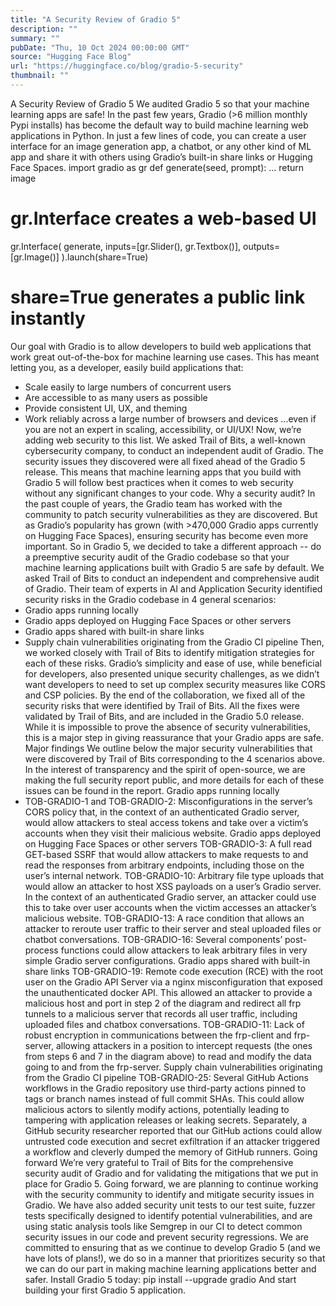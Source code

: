```yaml
---
title: "A Security Review of Gradio 5"
description: ""
summary: ""
pubDate: "Thu, 10 Oct 2024 00:00:00 GMT"
source: "Hugging Face Blog"
url: "https://huggingface.co/blog/gradio-5-security"
thumbnail: ""
---
```


A Security Review of Gradio 5
We audited Gradio 5 so that your machine learning apps are safe!
In the past few years, Gradio (>6 million monthly Pypi installs) has become the default way to build machine learning web applications in Python. In just a few lines of code, you can create a user interface for an image generation app, a chatbot, or any other kind of ML app and share it with others using Gradio’s built-in share links or Hugging Face Spaces.
import gradio as gr
def generate(seed, prompt):
...
return image
# gr.Interface creates a web-based UI
gr.Interface(
generate,
inputs=[gr.Slider(), gr.Textbox()],
outputs=[gr.Image()]
).launch(share=True)
# share=True generates a public link instantly
Our goal with Gradio is to allow developers to build web applications that work great out-of-the-box for machine learning use cases. This has meant letting you, as a developer, easily build applications that:
- Scale easily to large numbers of concurrent users
- Are accessible to as many users as possible
- Provide consistent UI, UX, and theming
- Work reliably across a large number of browsers and devices
...even if you are not an expert in scaling, accessibility, or UI/UX!
Now, we’re adding web security to this list. We asked Trail of Bits, a well-known cybersecurity company, to conduct an independent audit of Gradio. The security issues they discovered were all fixed ahead of the Gradio 5 release.
This means that machine learning apps that you build with Gradio 5 will follow best practices when it comes to web security without any significant changes to your code.
Why a security audit?
In the past couple of years, the Gradio team has worked with the community to patch security vulnerabilities as they are discovered. But as Gradio’s popularity has grown (with >470,000 Gradio apps currently on Hugging Face Spaces), ensuring security has become even more important.
So in Gradio 5, we decided to take a different approach -- do a preemptive security audit of the Gradio codebase so that your machine learning applications built with Gradio 5 are safe by default.
We asked Trail of Bits to conduct an independent and comprehensive audit of Gradio. Their team of experts in AI and Application Security identified security risks in the Gradio codebase in 4 general scenarios:
- Gradio apps running locally
- Gradio apps deployed on Hugging Face Spaces or other servers
- Gradio apps shared with built-in share links
- Supply chain vulnerabilities originating from the Gradio CI pipeline
Then, we worked closely with Trail of Bits to identify mitigation strategies for each of these risks. Gradio’s simplicity and ease of use, while beneficial for developers, also presented unique security challenges, as we didn’t want developers to need to set up complex security measures like CORS and CSP policies.
By the end of the collaboration, we fixed all of the security risks that were identified by Trail of Bits. All the fixes were validated by Trail of Bits, and are included in the Gradio 5.0 release. While it is impossible to prove the absence of security vulnerabilities, this is a major step in giving reassurance that your Gradio apps are safe.
Major findings
We outline below the major security vulnerabilities that were discovered by Trail of Bits corresponding to the 4 scenarios above. In the interest of transparency and the spirit of open-source, we are making the full security report public, and more details for each of these issues can be found in the report.
Gradio apps running locally
- TOB-GRADIO-1 and TOB-GRADIO-2: Misconfigurations in the server’s CORS policy that, in the context of an authenticated Gradio server, would allow attackers to steal access tokens and take over a victim’s accounts when they visit their malicious website.
Gradio apps deployed on Hugging Face Spaces or other servers
TOB-GRADIO-3: A full read GET-based SSRF that would allow attackers to make requests to and read the responses from arbitrary endpoints, including those on the user’s internal network.
TOB-GRADIO-10: Arbitrary file type uploads that would allow an attacker to host XSS payloads on a user’s Gradio server. In the context of an authenticated Gradio server, an attacker could use this to take over user accounts when the victim accesses an attacker’s malicious website.
TOB-GRADIO-13: A race condition that allows an attacker to reroute user traffic to their server and steal uploaded files or chatbot conversations.
TOB-GRADIO-16: Several components’ post-process functions could allow attackers to leak arbitrary files in very simple Gradio server configurations.
Gradio apps shared with built-in share links
TOB-GRADIO-19: Remote code execution (RCE) with the root user on the Gradio API Server via a nginx misconfiguration that exposed the unauthenticated docker API. This allowed an attacker to provide a malicious host and port in step 2 of the diagram and redirect all frp tunnels to a malicious server that records all user traffic, including uploaded files and chatbox conversations.
TOB-GRADIO-11: Lack of robust encryption in communications between the frp-client and frp-server, allowing attackers in a position to intercept requests (the ones from steps 6 and 7 in the diagram above) to read and modify the data going to and from the frp-server.
Supply chain vulnerabilities originating from the Gradio CI pipeline
TOB-GRADIO-25: Several GitHub Actions workflows in the Gradio repository use third-party actions pinned to tags or branch names instead of full commit SHAs. This could allow malicious actors to silently modify actions, potentially leading to tampering with application releases or leaking secrets.
Separately, a GitHub security researcher reported that our GitHub actions could allow untrusted code execution and secret exfiltration if an attacker triggered a workflow and cleverly dumped the memory of GitHub runners.
Going forward
We’re very grateful to Trail of Bits for the comprehensive security audit of Gradio and for validating the mitigations that we put in place for Gradio 5.
Going forward, we are planning to continue working with the security community to identify and mitigate security issues in Gradio. We have also added security unit tests to our test suite, fuzzer tests specifically designed to identify potential vulnerabilities, and are using static analysis tools like Semgrep in our CI to detect common security issues in our code and prevent security regressions.
We are committed to ensuring that as we continue to develop Gradio 5 (and we have lots of plans!), we do so in a manner that prioritizes security so that we can do our part in making machine learning applications better and safer.
Install Gradio 5 today:
pip install --upgrade gradio
And start building your first Gradio 5 application.